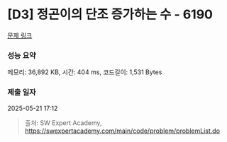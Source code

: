 # [D3] 정곤이의 단조 증가하는 수 - 6190 

[문제 링크](https://swexpertacademy.com/main/code/problem/problemDetail.do?contestProbId=AWcPjEuKAFgDFAU4) 

### 성능 요약

메모리: 36,892 KB, 시간: 404 ms, 코드길이: 1,531 Bytes

### 제출 일자

2025-05-21 17:12



> 출처: SW Expert Academy, https://swexpertacademy.com/main/code/problem/problemList.do